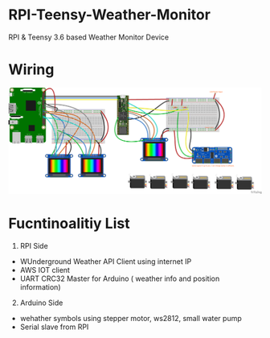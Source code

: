 # RPI-Teensy-Weather-Monitor
RPI &amp; Teensy 3.6 based Weather Monitor Device 

# Wiring
![wiring diagram](https://github.com/Chace0219/RPI-Teensy-Weather-Monitor/blob/master/Wiring_Schematics.png)


# Fucntinoalitiy List
1) RPI Side
- WUnderground Weather API Client using internet IP
- AWS IOT client
- UART CRC32 Master for Arduino ( weather info and position information)

2) Arduino Side
- wehather symbols using stepper motor, ws2812, small water pump
- Serial slave from RPI
